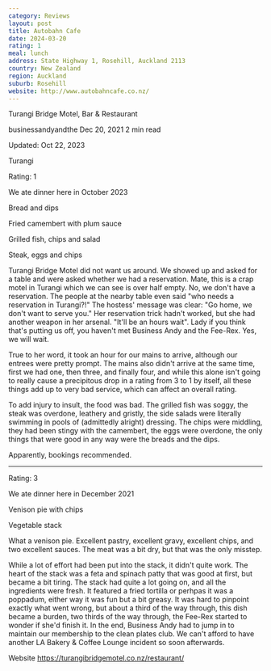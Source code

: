 ```yaml
---
category: Reviews
layout: post
title: Autobahn Cafe
date: 2024-03-20
rating: 1
meal: lunch
address: State Highway 1, Rosehill, Auckland 2113
country: New Zealand
region: Auckland
suburb: Rosehill
website: http://www.autobahncafe.co.nz/
---
```


Turangi Bridge Motel, Bar & Restaurant

businessandyandthe
Dec 20, 2021
2 min read

Updated: Oct 22, 2023

Turangi

Rating: 1

We ate dinner here in October 2023

Bread and dips 

Fried camembert with plum sauce 

Grilled fish, chips and salad 

Steak, eggs and chips 

Turangi Bridge Motel did not want us around. We showed up and asked for a table and were asked whether we had a reservation. Mate, this is a crap motel in Turangi which we can see is over half empty. No, we don't have a reservation. The people at the nearby table even said "who needs a reservation in Turangi?!" The hostess' message was clear: "Go home, we don't want to serve you." Her reservation trick hadn't worked, but she had another weapon in her arsenal. "It'll be an hours wait". Lady if you think that's putting us off, you haven't met Business Andy and the Fee-Rex. Yes, we will wait. 

True to her word, it took an hour for our mains to arrive, although our entrees were pretty prompt. The mains also didn't arrive at the same time, first we had one, then three, and finally four, and while this alone isn't going to really cause a precipitous drop in a rating from 3 to 1 by itself, all these things add up to very bad service, which can affect an overall rating. 

To add injury to insult, the food was bad. The grilled fish was soggy, the steak was overdone, leathery and gristly, the side salads were literally swimming in pools of (admittedly alright) dressing. The chips were middling, they had been stingy with the camembert, the eggs were overdone, the only things that were good in any way were the breads and the dips. 

Apparently, bookings recommended.

----------------------------------------------------------------------------------------------------------

Rating: 3

We ate dinner here in December 2021

Venison pie with chips

Vegetable stack

What a venison pie. Excellent pastry, excellent gravy, excellent chips, and two excellent sauces. The meat was a bit dry, but that was the only misstep. 

While a lot of effort had been put into the stack, it didn't quite work. The heart of the stack was a feta and spinach patty that was good at first, but became a bit tiring. The stack had quite a lot going on, and all the ingredients were fresh. It featured a fried tortilla or perhpas it was a poppadum, either way it was fun but a bit greasy. It was hard to pinpoint exactly what went wrong, but about a third of the way through, this dish became a burden, two thirds of the way through, the Fee-Rex started to wonder if she'd finish it. In the end, Business Andy had to jump in to maintain our membership to the clean plates club. We can't afford to have another LA Bakery & Coffee Lounge incident so soon afterwards. 

Website https://turangibridgemotel.co.nz/restaurant/